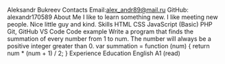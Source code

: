 Aleksandr Bukreev
Contacts
Email:alex_andr89@mail.ru
GitHub: alexandr170589
About Me
I like to learn something new. I like meeting new people.
Nice little guy and kind.
Skills
HTML
CSS
JavaScript (Basic)
PHP
Git, GitHub
VS Code
Code example
Write a program that finds the summation of every number from 1 to num. The number will always be a positive integer greater than 0.
var summation = function (num) {
  return num * (num + 1) / 2;
}
Experience
Education
English
A1 (read)